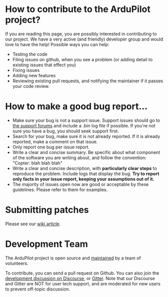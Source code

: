 # How to contribute to the ArduPilot project?

If you are reading this page, you are possibly interested in contributing to our project.  We have a very active (and friendly) developer group and would love to have the help!  Possible ways you can help:

* Testing the code
* Filing issues on github, when you see a problem (or adding detail to existing issues that effect you)
* Fixing issues
* Adding new features
* Reviewing existing pull requests, and notifying the maintainer if it passes your code review.

# How to make a good bug report...

* Make sure your bug is not a support issue. Support issues should go to [the support forums](http://discuss.ardupilot.org) and include a .bin log file if possible. If you're not sure you have a bug, you should seek support first.
* Search for your bug, make sure it is not already reported. If it is already reported, make a comment on that issue.
* Only report one bug per issue report.
* Write a clear and concise summary. Be specific about what component of the software you are writing about, and follow the convention: "Copter: blah blah blah"
* Write a clear and concise description, with **particularly clear steps** to reproduce the problem. Include logs that display the bug. **Try to report only facts in your issue report, keeping your assumptions out of it.** 
* The majority of issues open now are good or acceptable by these guidelines. Please refer to them for examples.

# Submitting patches

Please see our [wiki article](https://ardupilot.org/dev/docs/submitting-patches-back-to-master.html).

# Development Team

The ArduPilot project is open source and [maintained](https://github.com/ArduPilot/ardupilot#maintainers) by a team of volunteers.

To contribute, you can send a pull request on Github. You can also join the
[development discussion on Discourse](https://discuss.ardupilot.org/c/development-team),
or [Gitter](https://gitter.im/ArduPilot/ardupilot). Note that our Discourse
and Gitter are NOT for user tech support, and are moderated for new users to
prevent off-topic discussion.
